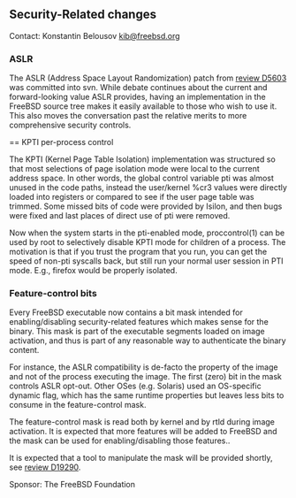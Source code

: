## Security-Related changes ##

Contact: Konstantin Belousov <kib@freebsd.org>  

### ASLR

The ASLR (Address Space Layout Randomization) patch from
[review D5603](https://reviews.freebsd.org/D5603) was
committed into svn.  While debate continues about the current and
forward-looking value ASLR provides, having an implementation in
the FreeBSD source tree makes it easily available to those who wish
to use it.  This also moves the conversation past the relative
merits to more comprehensive security controls.

== KPTI per-process control

The KPTI (Kernel Page Table Isolation) implementation was structured
so that most selections of page isolation mode were local to the
current address space.  In other words, the global control variable
pti was almost unused in the code paths, instead the user/kernel
%cr3 values were directly loaded into registers or compared to see
if the user page table was trimmed.  Some missed bits of code were
provided by Isilon, and then bugs were fixed and last places of
direct use of pti were removed.

Now when the system starts in the pti-enabled mode, proccontrol(1) can
be used by root to selectively disable KPTI mode for children of a
process.  The motivation is that if you trust the program that you
run, you can get the speed of non-pti syscalls back, but still run
your normal user session in PTI mode.  E.g., firefox would be properly
isolated.

### Feature-control bits

Every FreeBSD executable now contains a bit mask intended for
enabling/disabling security-related features which makes sense for the
binary.  This mask is part of the executable segments loaded on image
activation, and thus is part of any reasonable way to authenticate the
binary content.

For instance, the ASLR compatibility is de-facto the property of the
image and not of the process executing the image.  The first (zero)
bit in the mask controls ASLR opt-out.  Other OSes (e.g. Solaris) used
an OS-specific dynamic flag, which has the same runtime properties
but leaves less bits to consume in the feature-control mask.

The feature-control mask is read both by kernel and by rtld during
image activation.  It is expected that more features will be added
to FreeBSD and the mask can be used for enabling/disabling those
features..

It is expected that a tool to manipulate the mask will be provided
shortly, see [review D19290](https://reviews.freebsd.org/D19290).

Sponsor: The FreeBSD Foundation  
